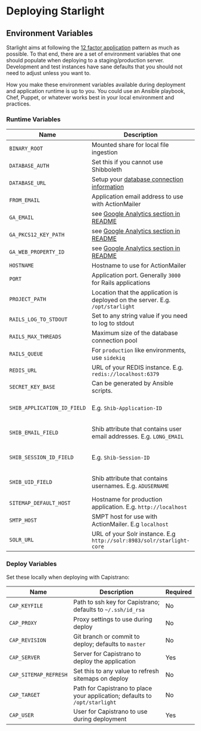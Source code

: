 # Deploying Starlight

## Environment Variables

Starlight aims at following the [12 factor application][12-factor] pattern as much as
possible. To that end, there are a set of environment variables that one should
populate when deploying to a staging/production server. Development and test
instances have sane defaults that you should not need to adjust unless you want
to.

How you make these environment variables available during deployment and
application runtime is up to you. You could use an Ansible playbook, Chef,
Puppet, or whatever works best in your local environment and practices.

### Runtime Variables

| Name | Description | Required |
| ---- | ----------- | -------- |
| `BINARY_ROOT` | Mounted share for local file ingestion | No |
| `DATABASE_AUTH` | Set this if you cannot use Shibboleth | No |
| `DATABASE_URL` | Setup your [database connection information][db] | Yes |
| `FROM_EMAIL` | Application email address to use with ActionMailer | Yes |
| `GA_EMAIL` | see [Google Analytics section in README][ga] | No |
| `GA_PKCS12_KEY_PATH` | see [Google Analytics section in README][ga] | No |
| `GA_WEB_PROPERTY_ID` | see [Google Analytics section in README][ga] | No |
| `HOSTNAME` | Hostname to use for ActionMailer | Yes |
| `PORT` | Application port. Generally `3000` for Rails applications | No |
| `PROJECT_PATH` | Location that the application is deployed on the server. E.g. `/opt/starlight` | Yes |
| `RAILS_LOG_TO_STDOUT` | Set to any string value if you need to log to stdout | No |
| `RAILS_MAX_THREADS` | Maximum size of the database connection pool | Yes |
| `RAILS_QUEUE` | For `production` like environments, use `sidekiq` | Yes |
| `REDIS_URL` | URL of your REDIS instance. E.g. `redis://localhost:6379` | Yes |
| `SECRET_KEY_BASE` | Can be generated by Ansible scripts. | Yes |
| `SHIB_APPLICATION_ID_FIELD` | E.g. `Shib-Application-ID` | Yes (unless using `DATABASE_AUTH`) |
| `SHIB_EMAIL_FIELD` | Shib attribute that contains user email addresses. E.g. `LONG_EMAIL` | Yes (unless using `DATABASE_AUTH`) |
| `SHIB_SESSION_ID_FIELD` | E.g. `Shib-Session-ID` | Yes (unless using `DATABASE_AUTH`) |
| `SHIB_UID_FIELD` | Shib attribute that contains usernames. E.g. `ADUSERNAME` | Yes (unless using `DATABASE_AUTH`) |
| `SITEMAP_DEFAULT_HOST` | Hostname for production application. E.g. `http://localhost` | Yes |
| `SMTP_HOST` | SMPT host for use with ActionMailer. E.g `localhost` | Yes |
| `SOLR_URL` | URL of your Solr instance. E.g `http://solr:8983/solr/starlight-core` | Yes |

### Deploy Variables

Set these locally when deploying with Capistrano:

| Name | Description | Required |
| ---- | ----------- | -------- |
| `CAP_KEYFILE` | Path to ssh key for Capistrano; defaults to `~/.ssh/id_rsa` | No |
| `CAP_PROXY` | Proxy settings to use during deploy | No |
| `CAP_REVISION` | Git branch or commit to deploy; defaults to `master` | No |
| `CAP_SERVER` | Server for Capistrano to deploy the application | Yes |
| `CAP_SITEMAP_REFRESH` | Set this to any value to refresh sitemaps on deploy | No |
| `CAP_TARGET` | Path for Capistrano to place your application; defaults to `/opt/starlight` | No |
| `CAP_USER` | User for Capistrano to use during deployment | Yes |

[12-factor]: https://12factor.net/
[db]: https://edgeguides.rubyonrails.org/configuring.html#configuring-a-database
[ga]: ../README.md#google-analytics
